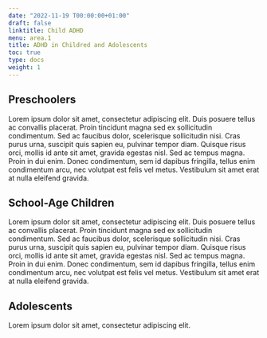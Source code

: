 ```yaml
---
date: "2022-11-19 T00:00:00+01:00"
draft: false
linktitle: Child ADHD
menu: area.1
title: ADHD in Childred and Adolescents
toc: true
type: docs
weight: 1
---
```


## Preschoolers

Lorem ipsum dolor sit amet, consectetur adipiscing elit.
Duis posuere tellus ac convallis placerat.
Proin tincidunt magna sed ex sollicitudin condimentum.
Sed ac faucibus dolor, scelerisque sollicitudin nisi.
Cras purus urna, suscipit quis sapien eu, pulvinar tempor diam.
Quisque risus orci, mollis id ante sit amet, gravida egestas nisl.
Sed ac tempus magna.
Proin in dui enim.
Donec condimentum, sem id dapibus fringilla, tellus enim condimentum arcu, nec volutpat est felis vel metus.
Vestibulum sit amet erat at nulla eleifend gravida.

## School-Age Children

Lorem ipsum dolor sit amet, consectetur adipiscing elit.
Duis posuere tellus ac convallis placerat.
Proin tincidunt magna sed ex sollicitudin condimentum.
Sed ac faucibus dolor, scelerisque sollicitudin nisi.
Cras purus urna, suscipit quis sapien eu, pulvinar tempor diam.
Quisque risus orci, mollis id ante sit amet, gravida egestas nisl.
Sed ac tempus magna.
Proin in dui enim.
Donec condimentum, sem id dapibus fringilla, tellus enim condimentum arcu, nec volutpat est felis vel metus.
Vestibulum sit amet erat at nulla eleifend gravida.

## Adolescents

Lorem ipsum dolor sit amet, consectetur adipiscing elit.
